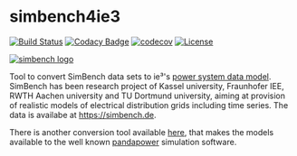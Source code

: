 # simbench4ie3
[![Build Status](https://travis-ci.org/ie3-institute/simbench4ie3.svg?branch=master)](https://travis-ci.org/ie3-institute/simbench4ie3)
[![Codacy Badge](https://api.codacy.com/project/badge/Grade/c339035212004716bab94c774da476aa)](https://app.codacy.com/gh/ie3-institute/simbench4ie3?utm_source=github.com&utm_medium=referral&utm_content=ie3-institute/simbench4ie3&utm_campaign=Badge_Grade_Dashboard)
[![codecov](https://codecov.io/gh/ie3-institute/simbench4ie3/branch/master/graph/badge.svg)](https://codecov.io/gh/ie3-institute/simbench4ie3)
[![License](https://img.shields.io/github/license/ie3-institute/simbench4ie3)](https://github.com/ie3-institute/simbench4ie3/blob/master/LICENSE)

[![simbench logo](https://simbench.de/wp-content/uploads/2019/01/logo.png  "SimBench Logo")](https://www.simbench.net)

Tool to convert SimBench data sets to ie³'s [power system data model](https://github.com/ie3-institute/PowerSystemDataModel).
SimBench has been research project of Kassel university, Fraunhofer IEE, RWTH Aachen university and TU Dortmund university, aiming at provision of realistic models of electrical distribution grids including time series.
The data is availabe at https://simbench.de.

There is another conversion tool available [here](https://github.com/e2nIEE/simbench), that makes the models available to the well known [pandapower](https://github.com/e2nIEE/pandapower) simulation software.
